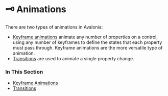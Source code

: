 # 🗝️ Animations

There are two types of animations in Avalonia:

* [Keyframe animations](https://docs.avaloniaui.net/docs/animations/keyframe-animations) animate any number of properties on a control, using any number of keyframes to define the states that each property must pass through. Keyframe animations are the more versatile type of animation.
* [Transitions](https://docs.avaloniaui.net/docs/animations/transitions) are used to animate a single property change.

### In This Section <a id="in-this-section"></a>

* [Keyframe Animations](https://docs.avaloniaui.net/docs/animations/keyframe-animations)
* [Transitions](https://docs.avaloniaui.net/docs/animations/transitions)

